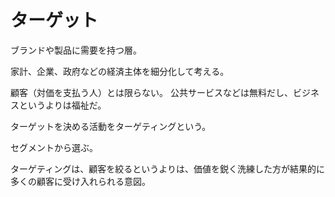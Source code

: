 # ターゲット

ブランドや製品に需要を持つ層。

家計、企業、政府などの経済主体を細分化して考える。

顧客（対価を支払う人）とは限らない。
公共サービスなどは無料だし、ビジネスというよりは福祉だ。

ターゲットを決める活動をターゲティングという。

セグメントから選ぶ。

ターゲティングは、顧客を絞るというよりは、価値を鋭く洗練した方が結果的に多くの顧客に受け入れられる意図。
